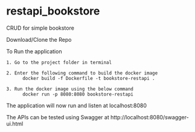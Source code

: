 # restapi_bookstore
CRUD for simple bookstore

Download/Clone the Repo

To Run the application

    1. Go to the project folder in terminal

    2. Enter the following command to build the docker image
          docker build -f Dockerfile -t bookstore-restapi .

    3. Run the docker image using the below command
          docker run -p 8080:8080 bookstore-restapi
      
The application will now run and listen at localhost:8080

The APIs can be tested using Swagger at 
    http://localhost:8080/swagger-ui.html
    



